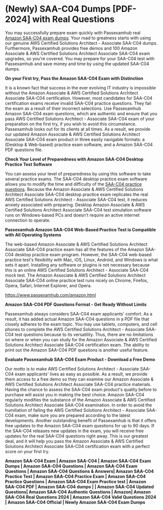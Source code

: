 **<h1>(Newly) SAA-C04 Dumps [PDF-2024] with Real Questions</h1>**

You may successfully prepare exam quickly with Passexamhub real [Amazon SAA-C04 exam dumps](https://www.passexamhub.com/amazon.html). Your road to greatness starts with using our genuine AWS Certified Solutions Architect - Associate SAA-C04 dumps. Furthermore, Passexamhub provides free demos and 100 Amazon Associate & AWS Certified Solutions Architect Associate SAA-C04 exam upgrades, so you're covered. You may prepare for your SAA-C04 test with Passexamhub and save money and time by using the updated SAA-C04 dumps.

**On your First try, Pass the Amazon SAA-C04 Exam with Distinction**

It is a known fact that success in the ever evolving IT industry is impossible without the Amazon Associate & AWS Certified Solutions Architect Associate SAA-C04 certification. However, most candidates for SAA-C04 certification exams receive invalid SAA-C04 practice questions. They fail the exam as a result of their incorrect selections. Use Passexamhub Amazon SAA-C04 exam questions, which are authentic and ensure that you pass AWS Certified Solutions Architect - Associate SAA-C04 exam of your preparation on the first try, if you wish to avoid this circumstance. Passexamhub looks out for its clients at all times. As a result, we provide our updated Amazon Associate & AWS Certified Solutions Architect Associate SAA-C04 exam product in three easily navigable formats: a (Desktop & Web-based) practice exam software, and a Amazon SAA-C04 PDF questions file.

**Check Your Level of Preparedness with Amazon SAA-C04 Desktop Practice Test Software**

You can assess your level of preparedness by using this software to take several practice exams. The SAA-C04 desktop practice exam software allows you to modify the time and difficulty of the [SAA-C04 practice questions](https://www.passexamhub.com/amazon.html). Because the Amazon Associate & AWS Certified Solutions Architect Associate SAA-C04 desktop practice exam replicates the real AWS Certified Solutions Architect - Associate SAA-C04 test, it reduces anxiety associated with preparing. Desktop Amazon Associate & AWS Certified Solutions Architect Associate SAA-C04 test simulation software runs on Windows-based PCs and doesn't require an active internet connection to operate.

**Passexamhub Amazon SAA-C04 Web-Based Practice Test is Compatible with All Operating Systems**

The web-based Amazon Associate & AWS Certified Solutions Architect Associate SAA-C04 practice exam has all the features of the Amazon SAA-C04 desktop practice exam program. However, the SAA-C04 web-based practice test's flexibility with Mac, iOS, Linux, Android, and Windows is what sets it apart. Installing any software or plugins is not necessary because this is an online AWS Certified Solutions Architect - Associate SAA-C04 mock test. The Amazon Associate & AWS Certified Solutions Architect Associate SAA-C04 online practice test runs nicely on Chrome, Firefox, Opera, Safari, Internet Explorer, and Opera.

https://www.passexamhub.com/amazon.html

**Amazon SAA-C04 PDF Questions Format - Get Ready Without Limits**

Passexamhub always considers SAA-C04 exam applicants' comfort. As a result, it has added actual Amazon SAA-C04 questions in a PDF file that closely adheres to the exam topic. You may use tablets, computers, and cell phones to complete the AWS Certified Solutions Architect - Associate SAA-C04 test questions because to its versatility. Thus, there are no limitations on where or when you can study for the Amazon Associate & AWS Certified Solutions Architect Associate SAA-C04 certification exam. The ability to print out the Amazon SAA-C04 PDF questions is another useful feature.

**Evaluate Passexamhub SAA-C04 Exam Product - Download a Free Demo**

Our motto is to make AWS Certified Solutions Architect - Associate SAA-C04 exam applicants' lives as easy as possible. As a result, we provide them access to a free demo so they can examine our Amazon Associate & AWS Certified Solutions Architect Associate SAA-C04 practice materials. Having the chance to assess the SAA-C04 exam product's quality before to purchase will assist you in making the best choice. Amazon SAA-C04 regularly modifies the substance of the Amazon Associate & AWS Certified Solutions Architect Associate SAA-C04 examination. In order to avoid the humiliation of failing the AWS Certified Solutions Architect - Associate SAA-C04 exam, make sure you are prepared according to the latest developments. Another outstanding benefit of Passexamhub is that it offers free updates to the Amazon SAA-C04 exam questions for up to 90 days. If the SAA-C04 releases new updates in the exam, you will receive free updates for the real SAA-C04 questions right away. This is our greatest deal, and it will help you pass the Amazon Associate & AWS Certified Solutions Architect Associate SAA-C04 certification exam with a perfect score on your first try.

**Amazon SAA-C04 Exam | Amazon SAA-C04 | Amazon SAA-C04 Exam Dumps | Amazon SAA-C04 Questions | Amazon SAA-C04 Exam Questions | Amazon SAA-C04 Questions & Answers| Amazon SAA-C04 Practice Test | Amazon SAA-C04 Practice Exam | Amazon SAA-C04 Practice Questions | Amazon SAA-C04 Exam Practice test | Amazon SAA-C04 PDF | Amazon SAA-C04 dumps | | Amazon SAA-C04 Updated Questions| Amazon SAA-C04 Authentic Questions | Amazon| Amazon SAA-C04 Real Questions 2024 | Amazon SAA-C04 Valid Questions 2024 | Amazon SAA-C04 Official | Newly Amazon SAA-C04 Exam Dumps**
